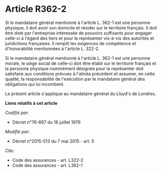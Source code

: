 # Article R362-2

Si le mandataire général mentionné à l'article L. 362-1 est une personne physique, il doit avoir son domicile et résider sur
le territoire français. Il doit être doté par l'entreprise intéressée de pouvoirs suffisants pour engager celle-ci à l'égard
des tiers et pour la représenter vis-à-vis des autorités et juridictions françaises. Il remplit les exigences de compétence
et d'honorabilité mentionnées à l'article L. 322-2. 

Si le mandataire général mentionné à l'article L. 362-1 est une personne morale, le siège social de celle-ci doit être établi
sur le territoire français et la personne physique nommément désignée pour la représenter doit satisfaire aux conditions
prévues à l'alinéa précédent et assumer, en cette qualité, la responsabilité de l'exécution par le mandataire général des
obligations qui lui incombent. 

Le présent article s'applique au mandataire général du Lloyd's de Londres.

**Liens relatifs à cet article**

_Codifié par_:

  - Décret n°76-667 du 16 juillet 1976

_Modifié par_:

  - Décret n°2015-513 du 7 mai 2015 - art. 5

_Cite_:

  - Code des assurances - art. L322-2
  - Code des assurances - art. L362-1
